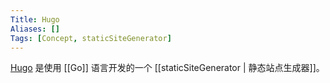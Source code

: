 ```yaml
---
Title: Hugo
Aliases: []
Tags: [Concept, staticSiteGenerator]
---
```


[Hugo](https://gohugo.io/) 是使用 [[Go]] 语言开发的一个 [[staticSiteGenerator | 静态站点生成器]]。